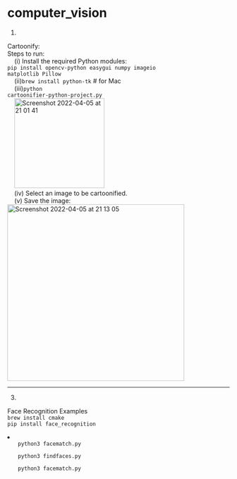 # computer_vision

1.
Cartoonify:<br>
Steps to run:<br>
  &nbsp;&nbsp;&nbsp;&nbsp;(i) Install the required Python modules:<br>
      <code>pip install opencv-python easygui numpy imageio matplotlib Pillow</code><br>
  &nbsp;&nbsp;&nbsp;&nbsp;(ii)<code>brew install python-tk</code>        # for Mac<br>
  &nbsp;&nbsp;&nbsp;&nbsp;(iii)<code>python cartoonifier-python-project.py</code><br>&nbsp;&nbsp;&nbsp;&nbsp;<img width="204" alt="Screenshot 2022-04-05 at 21 01 41" src="https://user-images.githubusercontent.com/55496113/161790586-a19cab38-ceb6-4c16-a98b-231b73511d29.png"><br>
  &nbsp;&nbsp;&nbsp;&nbsp;(iv) Select an image to be cartoonified.<br>
  &nbsp;&nbsp;&nbsp;&nbsp;(v) Save the image:<br><img width="401" alt="Screenshot 2022-04-05 at 21 13 05" src="https://user-images.githubusercontent.com/55496113/161792997-5a13b87f-2485-4737-8379-12560b4ebf1a.png"><br>

<hr>

3.
Face Recognition Examples<br>
<code>brew install cmake</code><br>
<code>pip install face_recognition</code><br>
<li>
  <ul><code>python3 facematch.py</code></ul>
  <ul><code>python3 findfaces.py</code></ul>
  <ul><code>python3 facematch.py</code></ul>
</li>
